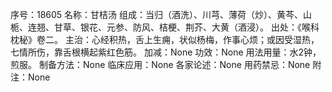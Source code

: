 序号：18605
名称：甘桔汤
组成：当归（酒洗）、川芎、薄荷（炒）、黄芩、山栀、连翘、甘草、银花、元参、防风、桔梗、荆芥、大黄（酒浸）。
出处：《喉科枕秘》卷二。
主治：心经积热，舌上生痈，状似杨梅，作事心烦；或因受湿热，七情所伤，靠舌根横起紫红色筋。
加减：None
功效：None
用法用量：水2钟，煎服。
制备方法：None
临床应用：None
各家论述：None
用药禁忌：None
附注：None
